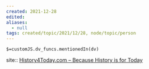 ```yaml
---
created: 2021-12-28 
edited: 
aliases:
  - null
tags: created/topic/2021/12/28, node/topic/person
---
```

`$=customJS.dv_funcs.mentionedIn(dv)`

site:: [History4Today.com – Because History is for Today](https://history4today.com/)
